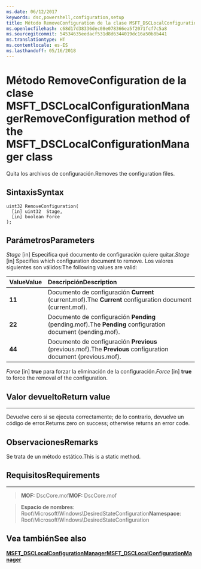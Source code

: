 ```yaml
---
ms.date: 06/12/2017
keywords: dsc,powershell,configuration,setup
title: Método RemoveConfiguration de la clase MSFT_DSCLocalConfigurationManager
ms.openlocfilehash: c68d17d38336dec08e078366ea5f2071fcf7c5a8
ms.sourcegitcommit: 54534635eedacf531d8d6344019dc16a50b8b441
ms.translationtype: HT
ms.contentlocale: es-ES
ms.lasthandoff: 05/16/2018
---
```

# <a name="removeconfiguration-method-of-the-msftdsclocalconfigurationmanager-class"></a><span data-ttu-id="bb607-103">Método RemoveConfiguration de la clase MSFT_DSCLocalConfigurationManager</span><span class="sxs-lookup"><span data-stu-id="bb607-103">RemoveConfiguration method of the MSFT_DSCLocalConfigurationManager class</span></span>

<span data-ttu-id="bb607-104">Quita los archivos de configuración.</span><span class="sxs-lookup"><span data-stu-id="bb607-104">Removes the configuration files.</span></span>

<a name="syntax"></a><span data-ttu-id="bb607-105">Sintaxis</span><span class="sxs-lookup"><span data-stu-id="bb607-105">Syntax</span></span>
------

```mof
uint32 RemoveConfiguration(
  [in] uint32  Stage,
  [in] boolean Force
);
```

<a name="parameters"></a><span data-ttu-id="bb607-106">Parámetros</span><span class="sxs-lookup"><span data-stu-id="bb607-106">Parameters</span></span>
----------

<span data-ttu-id="bb607-107">*Stage* \[in\] Especifica qué documento de configuración quiere quitar.</span><span class="sxs-lookup"><span data-stu-id="bb607-107">*Stage* \[in\] Specifies which configuration document to remove.</span></span> <span data-ttu-id="bb607-108">Los valores siguientes son válidos:</span><span class="sxs-lookup"><span data-stu-id="bb607-108">The following values are valid:</span></span>

|<span data-ttu-id="bb607-109">Value</span><span class="sxs-lookup"><span data-stu-id="bb607-109">Value</span></span> |<span data-ttu-id="bb607-110">Descripción</span><span class="sxs-lookup"><span data-stu-id="bb607-110">Description</span></span> |
|:--- |:---|
|<span data-ttu-id="bb607-111">**1**</span><span class="sxs-lookup"><span data-stu-id="bb607-111">**1**</span></span> | <span data-ttu-id="bb607-112">Documento de configuración **Current** (current.mof).</span><span class="sxs-lookup"><span data-stu-id="bb607-112">The **Current** configuration document (current.mof).</span></span> |
|<span data-ttu-id="bb607-113">**2**</span><span class="sxs-lookup"><span data-stu-id="bb607-113">**2**</span></span> | <span data-ttu-id="bb607-114">Documento de configuración **Pending** (pending.mof).</span><span class="sxs-lookup"><span data-stu-id="bb607-114">The **Pending** configuration document (pending.mof).</span></span>  |
|<span data-ttu-id="bb607-115">**4**</span><span class="sxs-lookup"><span data-stu-id="bb607-115">**4**</span></span> | <span data-ttu-id="bb607-116">Documento de configuración **Previous** (previous.mof).</span><span class="sxs-lookup"><span data-stu-id="bb607-116">The **Previous** configuration document (previous.mof).</span></span> |

<span data-ttu-id="bb607-117">*Force* \[in\] **true** para forzar la eliminación de la configuración.</span><span class="sxs-lookup"><span data-stu-id="bb607-117">*Force* \[in\] **true** to force the removal of the configuration.</span></span>

## <a name="return-value"></a><span data-ttu-id="bb607-118">Valor devuelto</span><span class="sxs-lookup"><span data-stu-id="bb607-118">Return value</span></span>
------------

<span data-ttu-id="bb607-119">Devuelve cero si se ejecuta correctamente; de lo contrario, devuelve un código de error.</span><span class="sxs-lookup"><span data-stu-id="bb607-119">Returns zero on success; otherwise returns an error code.</span></span>

## <a name="remarks"></a><span data-ttu-id="bb607-120">Observaciones</span><span class="sxs-lookup"><span data-stu-id="bb607-120">Remarks</span></span>

<span data-ttu-id="bb607-121">Se trata de un método estático.</span><span class="sxs-lookup"><span data-stu-id="bb607-121">This is a static method.</span></span>

## <a name="requirements"></a><span data-ttu-id="bb607-122">Requisitos</span><span class="sxs-lookup"><span data-stu-id="bb607-122">Requirements</span></span>
------------
><span data-ttu-id="bb607-123">**MOF:** DscCore.mof</span><span class="sxs-lookup"><span data-stu-id="bb607-123">**MOF:** DscCore.mof</span></span>

><span data-ttu-id="bb607-124">**Espacio de nombres**: Root\Microsoft\Windows\DesiredStateConfiguration</span><span class="sxs-lookup"><span data-stu-id="bb607-124">**Namespace**: Root\Microsoft\Windows\DesiredStateConfiguration</span></span>


## <a name="see-also"></a><span data-ttu-id="bb607-125">Vea también</span><span class="sxs-lookup"><span data-stu-id="bb607-125">See also</span></span>


[<span data-ttu-id="bb607-126">**MSFT_DSCLocalConfigurationManager**</span><span class="sxs-lookup"><span data-stu-id="bb607-126">**MSFT_DSCLocalConfigurationManager**</span></span>](msft-dsclocalconfigurationmanager.md)